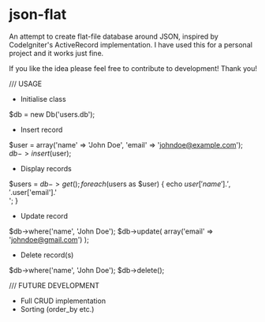 # json-flat
An attempt to create flat-file database around JSON, inspired by CodeIgniter's ActiveRecord implementation.
I have used this for a personal project and it works just fine.

If you like the idea please feel free to contribute to development!
Thank you!

/// USAGE

+ Initialise class

$db = new Db('users.db');

+ Insert record

$user = array('name' => 'John Doe', 'email' => 'johndoe@example.com');
$db->insert($user);

+ Display records

$users = $db->get();
foreach($users as $user)
{
  echo $user['name'].', '.$user['email'].'<br>';
}

+ Update record

$db->where('name', 'John Doe');
$db->update( array('email' => 'johndoe@gmail.com') );

+ Delete record(s)

$db->where('name', 'John Doe');
$db->delete();


/// FUTURE DEVELOPMENT
+ Full CRUD implementation
+ Sorting (order_by etc.)

